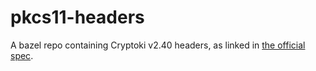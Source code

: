 # pkcs11-headers

A bazel repo containing Cryptoki v2.40 headers, as linked in [the official spec](http://docs.oasis-open.org/pkcs11/pkcs11-base/v2.40/pkcs11-base-v2.40.html).
